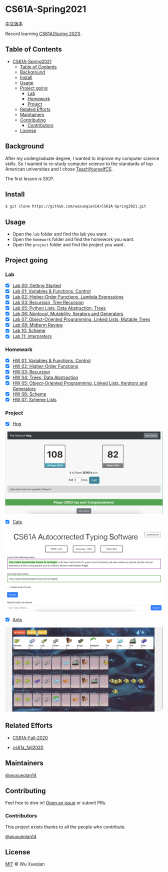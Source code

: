 # CS61A-Spring2021

[中文版本](README_CN.md)

Record learning [CS61A(Spring 2021)](https://inst.eecs.berkeley.edu/~cs61a/sp21/). 

## Table of Contents

- [CS61A-Spring2021](#cs61a-spring2021)
  - [Table of Contents](#table-of-contents)
  - [Background](#background)
  - [Install](#install)
  - [Usage](#usage)
  - [Project going](#project-going)
    - [Lab](#lab)
    - [Homework](#homework)
    - [Project](#project)
  - [Related Efforts](#related-efforts)
  - [Maintainers](#maintainers)
  - [Contributing](#contributing)
    - [Contributors](#contributors)
  - [License](#license)

## Background

After my undergraduate degree, I wanted to improve my computer science skills. So I wanted to re-study computer science to the standards of top American universities and I chose [TeachYourselfCS](https://teachyourselfcs.com/). 

The first lesson is SICP.

## Install

```sh
$ git clone https://github.com/wuxueqian14/CS61A-Spring2021.git
```

## Usage

- Open the `lab` folder and find the lab you want.
- Open the `homework` folder and find the homework you want.
- Open the `project` folder and find the project you want.

## Project going

### Lab
- [x] [Lab 00: Getting Started](lab/lab00/lab00.py)
- [x] [Lab 01: Variables & Functions, Control](lab/lab01/lab01.py)
- [x] [Lab 02: Higher-Order Functions, Lambda Expressions](lab/lab02/lab02.py)
- [x] [Lab 03: Recursion, Tree Recursion](lab/lab03/lab03.py)
- [x] [Lab 05: Python Lists, Data Abstraction, Trees](lab/lab05/lab05.py)
- [x] [Lab 06: Nonlocal, Mutability, Iterators and Generators](lab/lab06/lab06.py)
- [x] [Lab 07: Object-Oriented Programming, Linked Lists, Mutable Trees](lab/lab07/lab07.py)
- [x] [Lab 08: Midterm Review](lab/lab08/lab08.py)
- [x] [Lab 10: Scheme](lab/lab10/lab10.scm)
- [x] [Lab 11: Interpreters](lab/lab11/expr.py)

### Homework
- [x] [HW 01: Variables & Functions, Control](homework/hw01/hw01.py)
- [x] [HW 02: Higher-Order Functions](homework/hw02/hw02.py)
- [x] [HW 03: Recursion](homework/hw03/hw03.py)
- [x] [HW 04: Trees, Data Abstraction](homework/hw04/hw04.py)
- [x] [HW 05: Object-Oriented Programming, Linked Lists, Iterators and Generators](homework/hw05/hw05.py)
- [x] [HW 06: Scheme](homework/hw06/hw06.scm) 
- [x] [HW 07: Scheme Lists](homework/hw07/hw07.scm)

### Project

- [x] [Hog](project/hog/hog.py)

 <p align="center">
<img src=./image/hog.png width=600>
</p>

- [x] [Cats](project/cats/cats.py)

<p align="center">
<img src=./image/cats.png width=600>
</p>

- [x] [Ants](project/ants/ants.py)

<p align="center">
<img src=./image/ants.png width=600>
</p>


## Related Efforts

- [CS61A-Fall-2020](https://github.com/HobbitQia/CS61A-Fall-2020)

- [cs61a_fall2020](https://github.com/311zzb/cs61a_fall2020)

## Maintainers

[@wuxueqian14](https://github.com/wuxueqian14)

## Contributing

Feel free to dive in! [Open an issue](https://github.com/wuxueqian14/CS61A-Spring2021/issues/new) or submit PRs.

### Contributors

This project exists thanks to all the people who contribute. 

[@wuxueqian14](https://github.com/wuxueqian14)

## License

[MIT](LICENSE) © Wu Xueqian